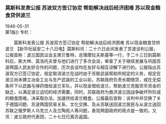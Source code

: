 ### 莫斯科发表公报  苏波双方签订协定  帮助解决战后经济困难  苏以现金粮食贷供波兰  

1946-05-31  
第1版()
专栏：

　　莫斯科发表公报
    苏波双方签订协定
    帮助解决战后经济困难  苏以现金粮食贷供波兰
    【新华社延安二十八日电】莫斯科讯：二十六日此间发表了苏波谈判公报，公报首称：波兰国民议会主席贝鲁特，总理摩拉夫斯基等一行，于二十三日到莫斯科后，斯大林、莫洛托夫曾与他们进行了多次会谈，审查了关于继续发展与巩固苏波两国人民友好合作的问题，历次会谈均在友好与相互谅解下进行的。公报指出苏波双方已签订协定，规定取消波兰在战时由于苏联武装帮助所规定的义务，规定在波兰尚未建立冶金工业与生产武装的工业以前，苏联政府负责长期借贷，或在无偿条件下以武器与弹药借给波兰军队，并以现金借给波兰，帮助波兰克服货币资金的缺乏，以满足波兰迫切的经济需要。同时，苏联政府为救济波兰因战争破坏所形成的粮食困难，决采取办法，加速供给波兰粮食。公报最后宣称：谈判中并交换了关于德国问题、苏波两国贸易关系、文化交换、及从苏联送回波兰居民与从波兰送回苏联之俄罗斯人乌克兰人及立陶宛人等问题，表现两国政府的观点是一致的。又讯：波兰政府代表团，二十七日已离苏返国。  

